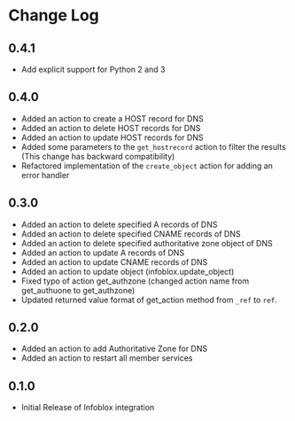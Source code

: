 # Change Log

## 0.4.1

- Add explicit support for Python 2 and 3

## 0.4.0

- Added an action to create a HOST record for DNS
- Added an action to delete HOST records for DNS
- Added an action to update HOST records for DNS
- Added some parameters to the `get_hostrecord` action to filter the results (This change has backward compatibility)
- Refactored implementation of the `create_object` action for adding an error handler

## 0.3.0

- Added an action to delete specified A records of DNS
- Added an action to delete specified CNAME records of DNS
- Added an action to delete specified authoritative zone object of DNS
- Added an action to update A records of DNS
- Added an action to update CNAME records of DNS
- Added an action to update object (infoblox.update_object)
- Fixed typo of action get_authzone (changed action name from get_authuone to get_authzone)
- Updated returned value format of get_action method from `_ref` to `ref`.

## 0.2.0

- Added an action to add Authoritative Zone for DNS
- Added an action to restart all member services

## 0.1.0

- Initial Release of Infoblox integration
